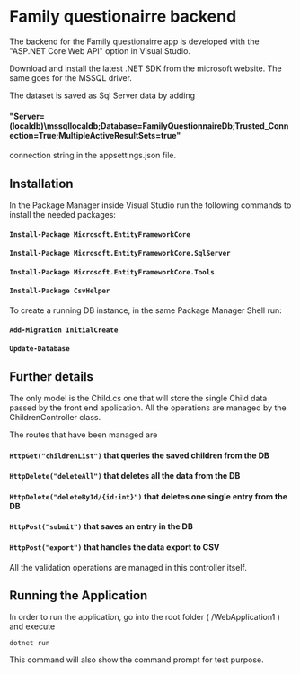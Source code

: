 # Family questionairre backend

The backend for the Family questionairre app is developed with the "ASP.NET Core Web API" option in Visual Studio.

Download and install the latest .NET SDK from the microsoft website.
The same goes for the MSSQL driver.

The dataset is saved as Sql Server data by adding
#### "Server=(localdb)\\mssqllocaldb;Database=FamilyQuestionnaireDb;Trusted_Connection=True;MultipleActiveResultSets=true"

connection string in the appsettings.json file.

## Installation

In the Package Manager inside Visual Studio run the following commands to install the needed packages:
#### `Install-Package Microsoft.EntityFrameworkCore`
#### `Install-Package Microsoft.EntityFrameworkCore.SqlServer`
#### `Install-Package Microsoft.EntityFrameworkCore.Tools`
#### `Install-Package CsvHelper`

To create a running DB instance, in the same Package Manager Shell run:
#### `Add-Migration InitialCreate`
#### `Update-Database`

## Further details

The only model is the Child.cs one that will store the single Child data passed by the front end application.
All the operations are managed by the ChildrenController class.

The routes that have been managed are
#### `HttpGet("childrenList")` that queries the saved children from the DB
#### `HttpDelete("deleteAll")` that deletes all the data from the DB
#### `HttpDelete("deleteById/{id:int}")` that deletes one single entry from the DB
#### `HttpPost("submit")` that saves an entry in the DB
#### `HttpPost("export")` that handles the data export to CSV

All the validation operations are managed in this controller itself.

## Running the Application
In order to run the application, go into the root folder ( /WebApplication1 ) and execute

`dotnet run`

This command will also show the command prompt for test purpose.

